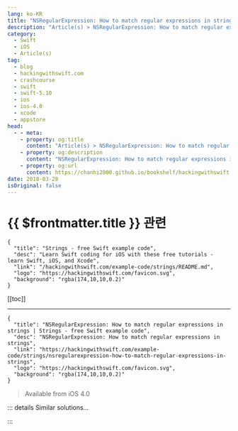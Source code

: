 ```yaml
---
lang: ko-KR
title: "NSRegularExpression: How to match regular expressions in strings"
description: "Article(s) > NSRegularExpression: How to match regular expressions in strings"
category:
  - Swift
  - iOS
  - Article(s)
tag: 
  - blog
  - hackingwithswift.com
  - crashcourse
  - swift
  - swift-5.10
  - ios
  - ios-4.0
  - xcode
  - appstore
head:
  - - meta:
    - property: og:title
      content: "Article(s) > NSRegularExpression: How to match regular expressions in strings"
    - property: og:description
      content: "NSRegularExpression: How to match regular expressions in strings"
    - property: og:url
      content: https://chanhi2000.github.io/bookshelf/hackingwithswift.com/example-code/strings/nsregularexpression-how-to-match-regular-expressions-in-strings.html
date: 2018-03-28
isOriginal: false
---
```


# {{ $frontmatter.title }} 관련

```component VPCard
{
  "title": "Strings - free Swift example code",
  "desc": "Learn Swift coding for iOS with these free tutorials - learn Swift, iOS, and Xcode",
  "link": "/hackingwithswift.com/example-code/strings/README.md",
  "logo": "https://hackingwithswift.com/favicon.svg",
  "background": "rgba(174,10,10,0.2)"
}
```

[[toc]]

---

```component VPCard
{
  "title": "NSRegularExpression: How to match regular expressions in strings | Strings - free Swift example code",
  "desc": "NSRegularExpression: How to match regular expressions in strings",
  "link": "https://hackingwithswift.com/example-code/strings/nsregularexpression-how-to-match-regular-expressions-in-strings",
  "logo": "https://hackingwithswift.com/favicon.svg",
  "background": "rgba(174,10,10,0.2)"
}
```

> Available from iOS 4.0

<!-- TODO: 작성 -->

<!-- 
The `NSRegularExpression` class lets you find and replace substrings using regular expressions, which are concise and flexible descriptions of text. For example, if we wanted to pull "Taylor Swift" out of the string "My name is Taylor Swift", we could write a regular expression that matches the text "My name is " followed by any text, then pass that to the `NSRegularExpression` class.

The example below does just that. Note that we need to pull out the second match range because the first range is the entire matched string, whereas the second range is just the "Taylor Swift" part:

```swift
do {
    let input = "My name is Taylor Swift"
    let regex = try NSRegularExpression(pattern: "My name is (.*)", options: NSRegularExpression.Options.caseInsensitive)
    let matches = regex.matches(in: input, options: [], range: NSRange(location: 0, length: input.utf16.count))

    if let match = matches.first {
        let range = match.range(at:1)
        if let swiftRange = Range(range, in: input) {
            let name = input[swiftRange]
        }
    }
} catch {
    // regex was bad!
}
```

-->

::: details Similar solutions…

<!--
/example-code/language/check-whether-all-items-in-an-array-match-a-condition">Check whether all items in an array match a condition 
/example-code/language/checking-all-array-elements-match-a-condition-allsatisfy">Checking all array elements match a condition: allSatisfy() 
/example-code/strings/how-to-use-string-interpolation-to-combine-strings-integers-and-doubles">How to use string interpolation to combine strings, integers and doubles 
/example-code/strings/how-do-you-make-raw-strings-in-swift">How do you make raw strings in Swift? 
/example-code/strings/how-to-display-different-strings-based-on-available-space-using-variantfittingpresentationwidth">How to display different strings based on available space using variantFittingPresentationWidth()</a>
-->

:::


